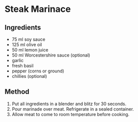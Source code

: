 # Steak Marinace

## Ingredients

- 75 ml soy sauce
- 125 ml olive oil
- 50 ml lemon juice
- 50 ml Worcestershire sauce  (optional)
- garlic
- fresh basil
- pepper (corns or ground)
- chillies (optional)

## Method

1. Put all ingredients in a blender and blitz for 30 seconds.
2. Pour marinade over meat. Refrigerate in a sealed container.
3. Allow meat to come to room temperature before cooking.

